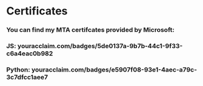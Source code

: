 # Certificates

### You can find my MTA certifcates provided by Microsoft:
### JS: youracclaim.com/badges/5de0137a-9b7b-44c1-9f33-c6a4eac0b982
### Python: youracclaim.com/badges/e5907f08-93e1-4aec-a79c-3c7dfcc1aee7
